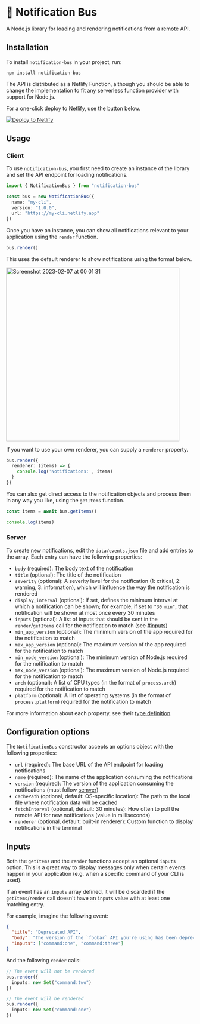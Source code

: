 # 🚌 Notification Bus

A Node.js library for loading and rendering notifications from a remote API.

## Installation

To install `notification-bus` in your project, run:

```
npm install notification-bus
```

The API is distributed as a Netlify Function, although you should be able to change the implementation to fit any serverless function provider with support for Node.js.

For a one-click deploy to Netlify, use the button below.

[![Deploy to Netlify](https://www.netlify.com/img/deploy/button.svg)](https://app.netlify.com/start/deploy?repository=https://github.com/eduardoboucas/notification-bus)

## Usage

### Client

To use `notification-bus`, you first need to create an instance of the library and set the API endpoint for loading notifications.

```ts
import { NotificationBus } from "notification-bus"

const bus = new NotificationBus({
  name: "my-cli",
  version: "1.0.0",
  url: "https://my-cli.netlify.app"
})
```

Once you have an instance, you can show all notifications relevant to your application using the `render` function.

```ts
bus.render()
```

This uses the default renderer to show notifications using the format below.

<img width="465" alt="Screenshot 2023-02-07 at 00 01 31" src="https://user-images.githubusercontent.com/4162329/217114299-43267757-65a1-4f51-860f-bd661c0efbf5.png">


If you want to use your own renderer, you can supply a `renderer` property.

```ts
bus.render({
  renderer: (items) => {
    console.log('Notifications:', items)
  }
})
```

You can also get direct access to the notification objects and process them in any way you like, using the `getItems` function.

```ts
const items = await bus.getItems()

console.log(items)
```

### Server

To create new notifications, edit the `data/events.json` file and add entries to the array. Each entry can have the following properties:

- `body` (required): The body text of the notification
- `title` (optional): The title of the notification
- `severity` (optional): A severity level for the notification (1: critical, 2: warning, 3: information), which will influence the way the notification is rendered
- `display_interval` (optional): If set, defines the minimum interval at which a notification can be shown; for example, if set to `"30 min"`, that notification will be shown at most once every 30 minutes
- `inputs` (optional): A list of inputs that should be sent in the `render`/`getItems` call for the notification to match (see [#inputs](Inputs))
- `min_app_version` (optional): The minimum version of the app required for the notification to match
- `max_app_version` (optional): The maximum version of the app required for the notification to match
- `min_node_version` (optional): The minimum version of Node.js required for the notification to match
- `max_node_version` (optional): The maximum version of Node.js required for the notification to match
- `arch` (optional): A list of CPU types (in the format of `process.arch`) required for the notification to match
- `platform` (optional): A list of operating systems (in the format of `process.platform`) required for the notification to match

For more information about each property, see their [type definition](lib/api.ts).

## Configuration options

The `NotificationBus` constructor accepts an options object with the following properties:

- `url` (required): The base URL of the API endpoint for loading notifications
- `name` (required): The name of the application consuming the notifications
- `version` (required): The version of the application consuming the notifications (must follow [semver](https://semver.org/))
- `cachePath` (optional, default: OS-specific location): The path to the local file where notification data will be cached
- `fetchInterval` (optional, default: 30 minutes): How often to poll the remote API for new notifications (value in milliseconds)
- `renderer` (optional, default: built-in renderer): Custom function to display notifications in the terminal

## Inputs

Both the `getItems` and the `render` functions accept an optional `inputs` option. This is a great way to display messages only when certain events happen in your application (e.g. when a specific command of your CLI is used).

If an event has an `inputs` array defined, it will be discarded if the `getItems`/`render` call doesn't have an `inputs` value with at least one matching entry.

For example, imagine the following event:

```json
{
  "title": "Deprecated API",
  "body": "The version of the `foobar` API you're using has been deprecated and will stop working with the next release.\n\nPlease visit https://example.com for more information.",
  "inputs": ["command:one", "command:three"]
}
```

And the following `render` calls:

```ts
// The event will not be rendered
bus.render({
  inputs: new Set("command:two")
})

// The event will be rendered
bus.render({
  inputs: new Set("command:one")
})
```

